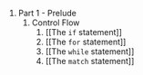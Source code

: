 1) Part 1 - Prelude
	1) Control Flow
		1) [[The `if` statement]]
		2) [[The `for` statement]]
		3) [[The `while` statement]]
		4) [[The `match` statement]]

